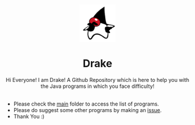 <div align = "center">
<img src="./.github/duke.png" width="100">
<strong> <h1> Drake </h1></strong>
Hi Everyone! I am Drake! A Github Repository which is here to help you with the Java programs in which you face difficulty! </div>
<br>

- Please check the [main](https://github.com/DevMike123/Drake/tree/main/main) folder to access the list of programs.
- Please do suggest some other programs by making an [issue](https://github.com/DevMike123/Drake/issues/new).
- Thank You :)
